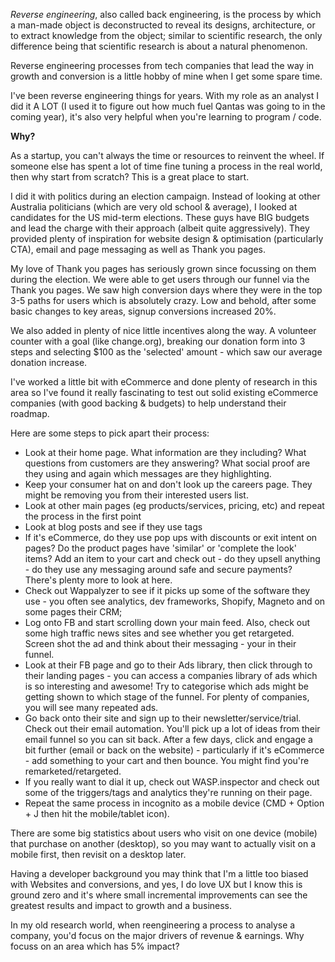_Reverse engineering_, also called back engineering, is the process by which a man-made object is deconstructed to reveal its designs, architecture, or to extract knowledge from the object; similar to scientific research, the only difference being that scientific research is about a natural phenomenon.

Reverse engineering processes from tech companies that lead the way in growth and conversion is a little hobby of mine when I get some spare time. 

I've been reverse engineering things for years. With my role as an analyst I did it A LOT (I used it to figure out how much fuel Qantas was going to in the coming year), it's also very helpful when you're learning to program / code.

**Why?**

As a startup, you can't always the time or resources to reinvent the wheel. If someone else has spent a lot of time fine tuning a process in the real world, then why start from scratch? This is a great place to start.

I did it with politics during an election campaign. Instead of looking at other Australia politicians (which are very old school & average), I looked at candidates for the US mid-term elections. These guys have BIG budgets and lead the charge with their approach (albeit quite aggressively). They provided plenty of inspiration for website design & optimisation (particularly CTA), email and page messaging as well as Thank you pages.

My love of Thank you pages has seriously grown since focussing on them during the election. We were able to get users through our funnel via the Thank you pages. We saw high conversion days where they were in the top 3-5 paths for users which is absolutely crazy. Low and behold, after some basic changes to key areas, signup conversions increased 20%.

We also added in plenty of nice little incentives along the way. A volunteer counter with a goal (like change.org), breaking our donation form into 3 steps and selecting $100 as the 'selected' amount - which saw our average donation increase.

I've worked a little bit with eCommerce and done plenty of research in this area so I've found it really fascinating to test out solid existing eCommerce companies (with good backing & budgets) to help understand their roadmap.

Here are some steps to pick apart their process:
* Look at their home page. What information are they including? What questions from customers are they answering? What social proof are they using and again which messages are they highlighting.
* Keep your consumer hat on and don't look up the careers page. They might be removing you from their interested users list.
* Look at other main pages (eg products/services, pricing, etc) and repeat the process in the first point
* Look at blog posts and see if they use tags
* If it's eCommerce, do they use pop ups with discounts or exit intent on pages? Do the product pages have 'similar' or 'complete the look' items? Add an item to your cart and check out - do they upsell anything - do they use any messaging around safe and secure payments? There's plenty more to look at here.
* Check out Wappalyzer to see if it picks up some of the software they use - you often see analytics, dev frameworks, Shopify, Magneto and on some pages their CRM;
* Log onto FB and start scrolling down your main feed. Also, check out some high traffic news sites and see whether you get retargeted. Screen shot the ad and think about their messaging - your in their funnel.
* Look at their FB page and go to their Ads library, then click through to their landing pages - you can access a companies library of ads which is so interesting and awesome! Try to categorise which ads might be getting shown to which stage of the funnel. For plenty of companies, you will see many repeated ads.
* Go back onto their site and sign up to their newsletter/service/trial. Check out their email automation. You'll pick up a lot of ideas from their email funnel so you can sit back. After a few days, click and engage a bit further (email or back on the website) - particularly if it's eCommerce - add something to your cart and then bounce. You might find you're remarketed/retargeted.
* If you really want to dial it up, check out WASP.inspector and check out some of the triggers/tags and analytics they're running on their page.
* Repeat the same process in incognito as a mobile device (CMD + Option + J then hit the mobile/tablet icon).

There are some big statistics about users who visit on one device (mobile) that purchase on another (desktop), so you may want to actually visit on a mobile first, then revisit on a desktop later.

Having a developer background you may think that I'm a little too biased with Websites and conversions, and yes, I do love UX but I know this is ground zero and it's where small incremental improvements can see the greatest results and impact to growth and a business.

In my old research world, when reengineering a process to analyse a company, you'd focus on the major drivers of revenue & earnings. Why focuss on an area which has 5% impact?
